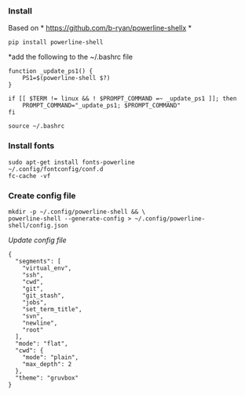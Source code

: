### Install

Based on * https://github.com/b-ryan/powerline-shellx *

```
pip install powerline-shell
```


*add the following to the ~/.bashrc file
```
function _update_ps1() {
    PS1=$(powerline-shell $?)
}

if [[ $TERM != linux && ! $PROMPT_COMMAND =~ _update_ps1 ]]; then
    PROMPT_COMMAND="_update_ps1; $PROMPT_COMMAND"
fi
```

```
source ~/.bashrc
```

### Install fonts
```
sudo apt-get install fonts-powerline
~/.config/fontconfig/conf.d
fc-cache -vf
```

### Create config file
```
mkdir -p ~/.config/powerline-shell && \
powerline-shell --generate-config > ~/.config/powerline-shell/config.json
```
*Update config file*
```
{
  "segments": [
    "virtual_env",
    "ssh",
    "cwd",
    "git",
    "git_stash",
    "jobs",
    "set_term_title",
    "svn",
    "newline",
    "root"
  ],
  "mode": "flat",
  "cwd": {
    "mode": "plain",
    "max_depth": 2
  },
  "theme": "gruvbox"
}
```
